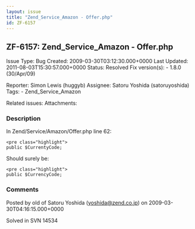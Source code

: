 ```yaml
---
layout: issue
title: "Zend_Service_Amazon - Offer.php"
id: ZF-6157
---
```


ZF-6157: Zend\_Service\_Amazon - Offer.php
------------------------------------------

 Issue Type: Bug Created: 2009-03-30T03:12:30.000+0000 Last Updated: 2011-08-03T15:30:57.000+0000 Status: Resolved Fix version(s): - 1.8.0 (30/Apr/09)
 
 Reporter:  Simon Lewis (huggyb)  Assignee:  Satoru Yoshida (satoruyoshida)  Tags: - Zend\_Service\_Amazon
 
 Related issues: 
 Attachments: 
### Description

In Zend/Service/Amazon/Offer.php line 62:

 
    <pre class="highlight">
    public $CurrentyCode;


Should surely be:

 
    <pre class="highlight">
    public $CurrencyCode;


 

 

### Comments

Posted by old of Satoru Yoshida (yoshida@zend.co.jp) on 2009-03-30T04:16:15.000+0000

Solved in SVN 14534

 

 